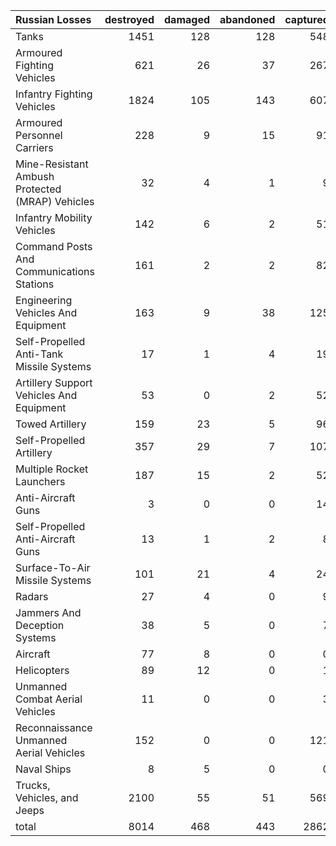| Russian Losses                                   |   destroyed |   damaged |   abandoned |   captured |   total |
|:-------------------------------------------------|------------:|----------:|------------:|-----------:|--------:|
| Tanks                                            |        1451 |       128 |         128 |        548 |    2255 |
| Armoured Fighting Vehicles                       |         621 |        26 |          37 |        267 |     951 |
| Infantry Fighting Vehicles                       |        1824 |       105 |         143 |        607 |    2679 |
| Armoured Personnel Carriers                      |         228 |         9 |          15 |         91 |     343 |
| Mine-Resistant Ambush Protected  (MRAP) Vehicles |          32 |         4 |           1 |          9 |      46 |
| Infantry Mobility Vehicles                       |         142 |         6 |           2 |         51 |     201 |
| Command Posts And Communications Stations        |         161 |         2 |           2 |         82 |     247 |
| Engineering Vehicles And Equipment               |         163 |         9 |          38 |        125 |     335 |
| Self-Propelled Anti-Tank Missile Systems         |          17 |         1 |           4 |         19 |      41 |
| Artillery Support Vehicles And Equipment         |          53 |         0 |           2 |         52 |     107 |
| Towed Artillery                                  |         159 |        23 |           5 |         96 |     283 |
| Self-Propelled Artillery                         |         357 |        29 |           7 |        107 |     500 |
| Multiple Rocket Launchers                        |         187 |        15 |           2 |         52 |     256 |
| Anti-Aircraft Guns                               |           3 |         0 |           0 |         14 |      17 |
| Self-Propelled Anti-Aircraft Guns                |          13 |         1 |           2 |          8 |      24 |
| Surface-To-Air Missile Systems                   |         101 |        21 |           4 |         24 |     150 |
| Radars                                           |          27 |         4 |           0 |          9 |      40 |
| Jammers And Deception Systems                    |          38 |         5 |           0 |          7 |      50 |
| Aircraft                                         |          77 |         8 |           0 |          0 |      85 |
| Helicopters                                      |          89 |        12 |           0 |          1 |     102 |
| Unmanned Combat Aerial Vehicles                  |          11 |         0 |           0 |          3 |      14 |
| Reconnaissance Unmanned Aerial Vehicles          |         152 |         0 |           0 |        121 |     273 |
| Naval Ships                                      |           8 |         5 |           0 |          0 |      13 |
| Trucks, Vehicles, and Jeeps                      |        2100 |        55 |          51 |        569 |    2775 |
| total                                            |        8014 |       468 |         443 |       2862 |   11787 |